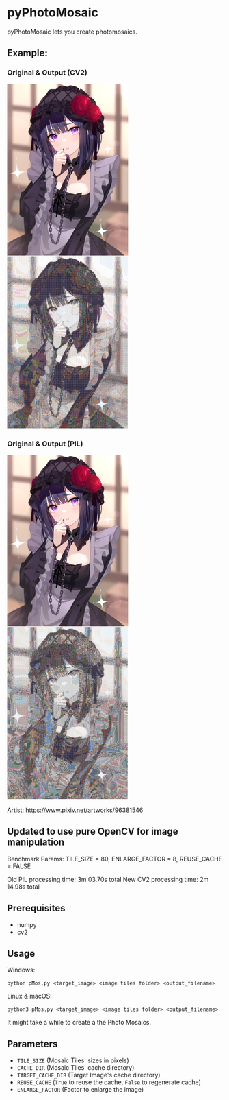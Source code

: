 # pyPhotoMosaic
 pyPhotoMosaic lets you create photomosaics.

## Example:
### Original & Output (CV2)
<p float="left">
<img src="target.png" height="400px" /><img src="out13.jpg" height="400px" />
</p>

### Original & Output (PIL)
<p float="left">
<img src="target.png" height="400px" /><img src="out12.jpg" height="400px" />
</p>

Artist: 
<a href="https://www.pixiv.net/artworks/96381546">https://www.pixiv.net/artworks/96381546</a>

## Updated to use pure OpenCV for image manipulation
Benchmark Params: TILE_SIZE = 80, ENLARGE_FACTOR = 8, REUSE_CACHE = FALSE

Old PIL processing time: 3m 03.70s total
New CV2 processing time: 2m 14.98s total


## Prerequisites

- numpy
- cv2

## Usage

Windows:
```console
python pMos.py <target_image> <image tiles folder> <output_filename>
```

Linux & macOS:
```console
python3 pMos.py <target_image> <image tiles folder> <output_filename>
```

It might take a while to create a the Photo Mosaics.

## Parameters
- `TILE_SIZE` (Mosaic Tiles' sizes in pixels)
- `CACHE_DIR` (Mosaic Tiles' cache directory)
- `TARGET_CACHE_DIR` (Target Image's cache directory)
- `REUSE_CACHE` (`True` to reuse the cache, `False` to regenerate cache)
- `ENLARGE_FACTOR` (Factor to enlarge the image)

